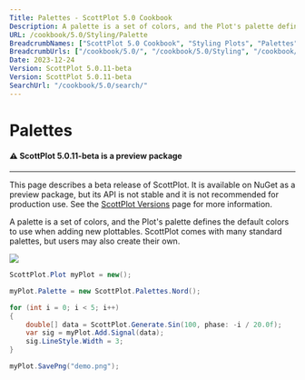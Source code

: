 ```yaml
---
Title: Palettes - ScottPlot 5.0 Cookbook
Description: A palette is a set of colors, and the Plot's palette defines the default colors to use when adding new plottables. ScottPlot comes with many standard palettes, but users may also create their own.
URL: /cookbook/5.0/Styling/Palette
BreadcrumbNames: ["ScottPlot 5.0 Cookbook", "Styling Plots", "Palettes"]
BreadcrumbUrls: ["/cookbook/5.0/", "/cookbook/5.0/Styling", "/cookbook/5.0/Styling/Palette"]
Date: 2023-12-24
Version: ScottPlot 5.0.11-beta
Version: ScottPlot 5.0.11-beta
SearchUrl: "/cookbook/5.0/search/"
---
```


# Palettes



<div class='alert alert-warning' role='alert'><h4 class='alert-heading py-0 my-0'>⚠️ ScottPlot 5.0.11-beta is a preview package</h4><hr /><p class='mb-0'><span class='fw-semibold'>This page describes a beta release of ScottPlot.</span> It is available on NuGet as a preview package, but its API is not stable and it is not recommended for production use. See the <a href='https://scottplot.net/versions/'>ScottPlot Versions</a> page for more information. </p></div>



A palette is a set of colors, and the Plot's palette defines the default colors to use when adding new plottables. ScottPlot comes with many standard palettes, but users may also create their own.

[![](/cookbook/5.0/images/Palette.png)](/cookbook/5.0/images/Palette.png)

```cs
ScottPlot.Plot myPlot = new();

myPlot.Palette = new ScottPlot.Palettes.Nord();

for (int i = 0; i < 5; i++)
{
    double[] data = ScottPlot.Generate.Sin(100, phase: -i / 20.0f);
    var sig = myPlot.Add.Signal(data);
    sig.LineStyle.Width = 3;
}

myPlot.SavePng("demo.png");

```

